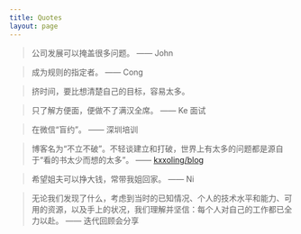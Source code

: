 ```yaml
---
title: Quotes
layout: page
---
```


> 公司发展可以掩盖很多问题。 —— John

> 成为规则的指定者。 —— Cong

> 挤时间，要比想清楚自己的目标，容易太多。

> 只了解方便面，便做不了满汉全席。 —— Ke 面试

> 在微信“盲约”。 —— 深圳培训

> 博客名为“不立不破”。不轻谈建立和打破，世界上有太多的问题都是源自于“看的书太少而想的太多”。 —— [kxxoling/blog](https://github.com/kxxoling/blog)

> 希望姐夫可以挣大钱，常带我姐回家。 —— Ni

> 无论我们发现了什么，考虑到当时的已知情况、个人的技术水平和能力、可用的资源，以及手上的状况，我们理解并坚信：每个人对自己的工作都已全力以赴。 —— 迭代回顾会分享
